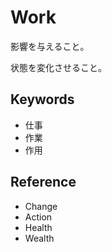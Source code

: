 # Work

影響を与えること。

状態を変化させること。

## Keywords

- 仕事
- 作業
- 作用

## Reference

- Change
- Action
- Health
- Wealth
